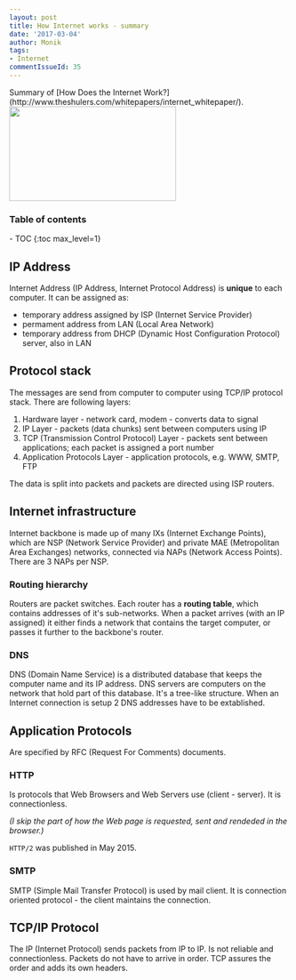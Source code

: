 ```yaml
---
layout: post
title: How Internet works - summary
date: '2017-03-04'
author: Monik
tags:
- Internet
commentIssueId: 35
---
```

<div class="bg-info panel-body" markdown="1">
Summary of [How Does the Internet Work?](http://www.theshulers.com/whitepapers/internet_whitepaper/).
</div>

<img src="http://www.snipe.net/wp-content/uploads/2013/07/maxresdefault.jpg" height="170" width="300"/>


<h3>Table of contents</h3>
- TOC
{:toc max_level=1}

## IP Address

Internet Address (IP Address, Internet Protocol Address) is **unique** to each computer. It can be assigned as:

- temporary address assigned by ISP (Internet Service Provider)
- permament address from LAN (Local Area Network)
- temporary address from DHCP (Dynamic Host Configuration Protocol) server, also in LAN

## Protocol stack

The messages are send from computer to computer using TCP/IP protocol stack. There are following layers:

1. Hardware layer - network card, modem - converts data to signal
2. IP Layer - packets (data chunks) sent between computers using IP
3. TCP (Transmission Control Protocol) Layer - packets sent between applications; each packet is assigned a port number
4. Application Protocols Layer - application protocols, e.g. WWW, SMTP, FTP

The data is split into packets and packets are directed using ISP routers.

## Internet infrastructure

Internet backbone is made up of many IXs (Internet Exchange Points), which are NSP (Network Service Provider) and private MAE (Metropolitan Area Exchanges) networks, connected via NAPs (Network Access Points). There are 3 NAPs per NSP.

### Routing hierarchy

Routers are packet switches. Each router has a **routing table**, which contains addresses of it's sub-networks. When a packet arrives (with an IP assigned) it either finds a network that contains the target computer, or passes it further to the backbone's router.

### DNS

DNS (Domain Name Service) is a distributed database that keeps the computer name and its IP address. DNS servers are computers on the network that hold part of this database. It's a tree-like structure. When an Internet connection is setup 2 DNS addresses have to be extablished.

## Application Protocols

Are specified by RFC (Request For Comments) documents.

### HTTP

Is protocols that Web Browsers and Web Servers use (client - server). It is connectionless. 

_(I skip the part of how the Web page is requested, sent and rendeded in the browser.)_

`HTTP/2` was published in May 2015.

### SMTP

SMTP (Simple Mail Transfer Protocol) is used by mail client. It is connection oriented protocol - the client maintains the connection.  

## TCP/IP Protocol

The IP (Internet Protocol) sends packets from IP to IP. Is not reliable and connectionless. Packets do not have to arrive in order. TCP assures the order and adds its own headers.
